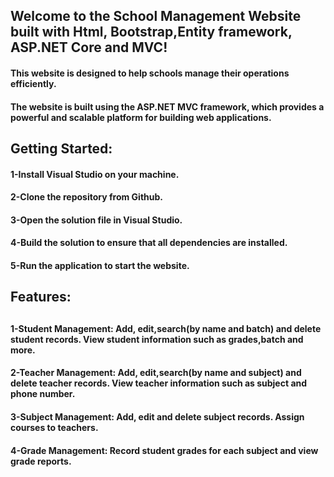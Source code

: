 <h2>Welcome to the School Management Website built with Html, Bootstrap,Entity framework, ASP.NET Core and MVC!</h2>
<h4>This website is designed to help schools manage their operations efficiently.</h4>
<h4>The website is built using the ASP.NET MVC framework, which provides a powerful and scalable platform for building web applications.</h4>

<h2>Getting Started:</h2>
<h4> 1-Install Visual Studio on your machine.</h4>
<h4> 2-Clone the repository from Github.</h4>
<h4> 3-Open the solution file in Visual Studio.</h4>
<h4> 4-Build the solution to ensure that all dependencies are installed.</h4>
<h4> 5-Run the application to start the website.<h4>

<h2>Features:<h2>
<h4>1-Student Management: Add, edit,search(by name and batch) and delete student records. View student information such as 
 grades,batch and more.</h4>
<h4>2-Teacher Management: Add, edit,search(by name and subject) and delete teacher records. View teacher information such as subject and 
 phone number.</h4>
<h4>3-Subject Management: Add, edit and delete subject records. Assign courses to teachers.</h4>
<h4>4-Grade Management: Record student grades for each subject and view grade reports.</h4>
